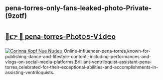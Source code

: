 ## pena-torres-only-fans​-leaked-photo​-Private-(9zotf)


# <h2><a href="https://mediaupload.pro?title=pena-torres&ref=git">🔗👉 🔴 pena-torres-P𝚑ot𝚘𝚜-V𝚒d𝚎o</a></h2>

[![Corinna Kopf Nue Nu𝚍e𝚜](https://i.imgur.com/0qMVB7G.gif)](https://mediaupload.pro?title=pena-torres&ref=git)
Online-influencer-pena-torres,known-for-publishing-dance-and-lifestyle-content,-including-performances-and-vlogs-on-social-media-platforms.Brilliant-ventriloquist-assistant-pena-torres,celebrated-for-their-exceptional-abilities-and-accomplishments-in-assisting-ventriloquists.  